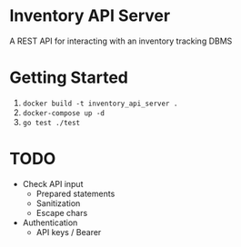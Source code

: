 # Inventory API Server

A REST API for interacting with an inventory tracking DBMS

# Getting Started

1. `docker build -t inventory_api_server .`
2. `docker-compose up -d`
3. `go test ./test`

# TODO

- Check API input
    - Prepared statements
    - Sanitization
    - Escape chars
- Authentication
    - API keys / Bearer